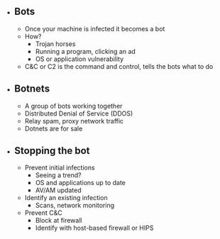 - ## Bots
	- Once your machine is infected it becomes a bot
	- How?
		- Trojan horses
		- Running a program, clicking an ad
		- OS or application vulnerability
	- C&C or C2 is the command and control, tells the bots what to do
- ## Botnets
	- A group of bots working together
	- Distributed Denial of Service (DDOS)
	- Relay spam, proxy network traffic
	- Dotnets are for sale
- ## Stopping the bot
	- Prevent initial infections
		- Seeing a trend?
		- OS and applications up to date
		- AV/AM updated
	- Identify an existing infection
		- Scans, network monitoring
	- Prevent C&C
		- Block at firewall
		- Identify with host-based firewall or HIPS
